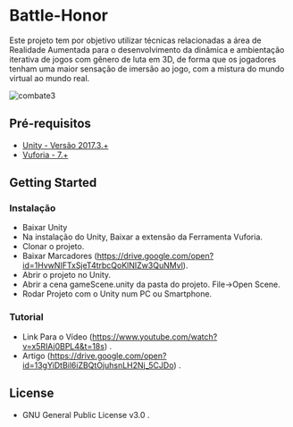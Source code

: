 # Battle-Honor

Este projeto tem por objetivo utilizar técnicas relacionadas a área de Realidade Aumentada para o desenvolvimento da dinâmica e ambientação iterativa de jogos com gênero de luta em 3D, de forma que os jogadores tenham uma maior sensação de imersão ao jogo, com a mistura do mundo virtual ao mundo real.

<img src="https://preview.ibb.co/iyJFkc/combate3.png" alt="combate3" border="0" style="text-align:center;">

## Pré-requisitos

* [Unity - Versão 2017.3.+](https://store.unity.com/pt/download?ref=personal)
* [Vuforia - 7.+](https://developer.vuforia.com/downloads/sdk)

## Getting Started


### Instalação

* Baixar Unity 
* Na instalação do Unity, Baixar a extensão da Ferramenta Vuforia.
* Clonar o projeto.
* Baixar Marcadores (https://drive.google.com/open?id=1HvwNIFTxSjeT4trbcQoKlNIZw3QuNMvl).
* Abrir o projeto no Unity.
* Abrir a cena gameScene.unity da pasta do projeto. File->Open Scene.
* Rodar Projeto com o Unity num PC ou Smartphone.

### Tutorial

* Link Para o Vídeo (https://www.youtube.com/watch?v=x5RIAj0BPL4&t=18s) .
* Artigo (https://drive.google.com/open?id=13gYiDtBil6iZBQtOjuhsnLH2Nj_5CJDo) .


## License

* GNU General Public License v3.0 .
